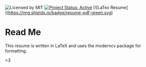 ![Licensed by MIT](https://img.shields.io/badge/license-MIT-blue.svg) [![Project Status: Active](http://www.repostatus.org/badges/latest/active.svg)](http://www.repostatus.org/#active) [![LaTex Resume]((https://img.shields.io/badge/resume-pdf-green.svg)

# Read Me

This resume is written in LaTeX and uses the moderncv package for formatting.

<3
